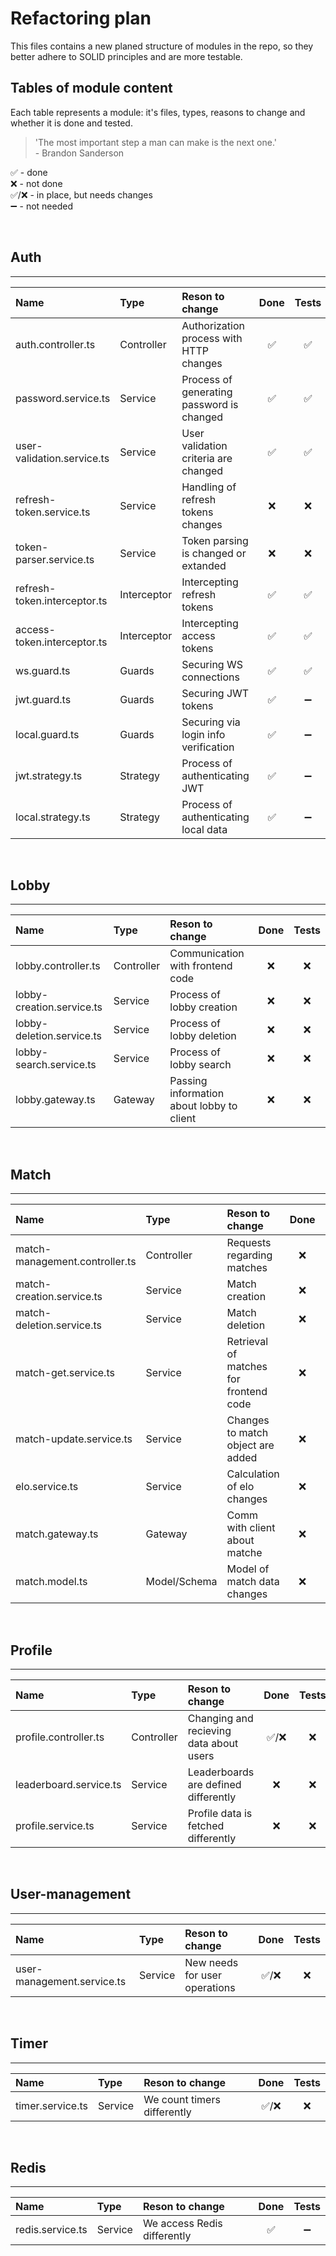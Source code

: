 # Refactoring plan

This files contains a new planed structure of modules in the repo, so they better adhere to SOLID principles and are more testable.

## Tables of module content

Each table represents a module: it's files, types, reasons to change and whether it is done and tested.

> 'The most important step a man can make is the next one.'  
> \- Brandon Sanderson

✅ - done  
❌ - not done  
✅/❌ - in place, but needs changes  
➖ - not needed  

&nbsp;

## Auth

---

| Name                         | Type        | Reson to change                           | Done | Tests |
| :--------------------------- | :---------- | :---------------------------------------- | :--: | :---: |
| auth.controller.ts           | Controller  | Authorization process with HTTP changes   |  ✅  |  ✅   |
| password.service.ts          | Service     | Process of generating password is changed |  ✅  |  ✅   |
| user-validation.service.ts   | Service     | User validation criteria are changed      |  ✅  |  ✅   |
| refresh-token.service.ts     | Service     | Handling of refresh tokens changes        |  ❌  |  ❌   |
| token-parser.service.ts      | Service     | Token parsing is changed or extanded      |  ❌  |  ❌   |
| refresh-token.interceptor.ts | Interceptor | Intercepting refresh tokens               |  ✅  |  ✅   |
| access-token.interceptor.ts  | Interceptor | Intercepting access tokens                |  ✅  |  ✅   |
| ws.guard.ts                  | Guards      | Securing WS connections                   |  ✅  |  ✅   |
| jwt.guard.ts                 | Guards      | Securing JWT tokens                       |  ✅  |  ➖   |
| local.guard.ts               | Guards      | Securing via login info verification      |  ✅  |  ➖   |
| jwt.strategy.ts              | Strategy    | Process of authenticating JWT             |  ✅  |  ➖   |
| local.strategy.ts            | Strategy    | Process of authenticating local data      |  ✅  |  ➖   |

&nbsp;

## Lobby

---

| Name                      | Type       | Reson to change                           | Done | Tests |
| :------------------------ | :--------- | :---------------------------------------- | :--: | :---: |
| lobby.controller.ts       | Controller | Communication with frontend code          |  ❌  |  ❌   |
| lobby-creation.service.ts | Service    | Process of lobby creation                 |  ❌  |  ❌   |
| lobby-deletion.service.ts | Service    | Process of lobby deletion                 |  ❌  |  ❌   |
| lobby-search.service.ts   | Service    | Process of lobby search                   |  ❌  |  ❌   |
| lobby.gateway.ts          | Gateway    | Passing information about lobby to client |  ❌  |  ❌   |

&nbsp;

## Match

---

| Name                           | Type         | Reson to change                        | Done | Tests |
| :----------------------------- | :----------- | :------------------------------------- | :--: | :---: |
| match-management.controller.ts | Controller   | Requests regarding matches             |  ❌  |  ❌   |
| match-creation.service.ts      | Service      | Match creation                         |  ❌  |  ❌   |
| match-deletion.service.ts      | Service      | Match deletion                         |  ❌  |  ❌   |
| match-get.service.ts           | Service      | Retrieval of matches for frontend code |  ❌  |  ❌   |
| match-update.service.ts        | Service      | Changes to match object are added      |  ❌  |  ❌   |
| elo.service.ts                 | Service      | Calculation of elo changes             |  ❌  |  ❌   |
| match.gateway.ts               | Gateway      | Comm with client about matche          |  ❌  |  ❌   |
| match.model.ts                 | Model/Schema | Model of match data changes            |  ❌  |  ❌   |

&nbsp;

## Profile

---

| Name                   | Type       | Reson to change                         | Done  | Tests |
| :--------------------- | :--------- | :-------------------------------------- | :---: | :---: |
| profile.controller.ts  | Controller | Changing and recieving data about users | ✅/❌ |  ❌   |
| leaderboard.service.ts | Service    | Leaderboards are defined differently    |  ❌   |  ❌   |
| profile.service.ts     | Service    | Profile data is fetched differently     |  ❌   |  ❌   |

&nbsp;

## User-management

---

| Name                       | Type    | Reson to change               | Done  | Tests |
| :------------------------- | :------ | :---------------------------- | :---: | :---: |
| user-management.service.ts | Service | New needs for user operations | ✅/❌ |  ❌   |

&nbsp;

## Timer

---

| Name             | Type    | Reson to change             | Done  | Tests |
| :--------------- | :------ | :-------------------------- | :---: | :---: |
| timer.service.ts | Service | We count timers differently | ✅/❌ |  ❌   |

&nbsp;

## Redis

---

| Name             | Type    | Reson to change             | Done | Tests |
| :--------------- | :------ | :-------------------------- | :--: | :---: |
| redis.service.ts | Service | We access Redis differently |  ✅  |  ➖   |
